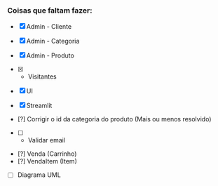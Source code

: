 ### Coisas que faltam fazer:
- [x] Admin - Cliente
- [x] Admin - Categoria
- [x] Admin - Produto
- [x] - Visitantes

- [x] UI
- [x] Streamlit

- [?] Corrigir o id da categoria do produto (Mais ou menos resolvido)
- [ ] - Validar email
- [?] Venda (Carrinho)
- [?] VendaItem (Item)
- [ ] Diagrama UML
